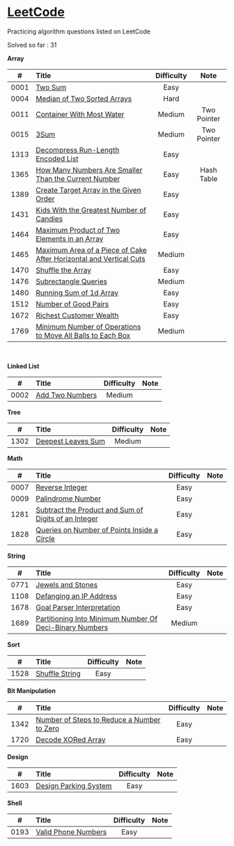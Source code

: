 # [LeetCode](https://leetcode.com/problemset/all/)

Practicing algorithm questions listed on LeetCode

Solved so far : 31	



**Array** 

|  #   | Title                                                        | Difficulty |    Note     |
| :--: | :----------------------------------------------------------- | :--------: | :---------: |
| 0001 | [Two Sum](https://github.com/harshil1903/leetcode/tree/main/Array/Ex_0001) |    Easy    |             |
| 0004 | [Median of Two Sorted Arrays](https://github.com/harshil1903/leetcode/tree/main/Array/Ex_0004) |    Hard    |             |
| 0011 | [Container With Most Water](https://github.com/harshil1903/leetcode/tree/main/Array/Ex_0011) |   Medium   | Two Pointer |
| 0015 | [3Sum](https://github.com/harshil1903/leetcode/tree/main/Array/Ex_0015) |   Medium   | Two Pointer |
| 1313 | [Decompress Run-Length Encoded List](https://github.com/harshil1903/leetcode/tree/main/Array/Ex_1313) |    Easy    |             |
| 1365 | [How Many Numbers Are Smaller Than the Current Number](https://github.com/harshil1903/leetcode/tree/main/Array/Ex_1365) |    Easy    | Hash Table  |
| 1389 | [Create Target Array in the Given Order](https://github.com/harshil1903/leetcode/tree/main/Array/Ex_1389) |    Easy    |             |
| 1431 | [Kids With the Greatest Number of Candies](https://github.com/harshil1903/leetcode/tree/main/Array/Ex_1431) |    Easy    |             |
| 1464 | [Maximum Product of Two Elements in an Array](https://github.com/harshil1903/leetcode/tree/main/Array/Ex_1464) |    Easy    |             |
| 1465 | [Maximum Area of a Piece of Cake After Horizontal and Vertical Cuts](https://github.com/harshil1903/leetcode/tree/main/Array/Ex_1465) |   Medium   |             |
| 1470 | [Shuffle the Array](https://github.com/harshil1903/leetcode/tree/main/Array/Ex_1470) |    Easy    |             |
| 1476 | [Subrectangle Queries](https://github.com/harshil1903/leetcode/tree/main/Array/Ex_1476) |   Medium   |             |
| 1480 | [Running Sum of 1d Array](https://github.com/harshil1903/leetcode/tree/main/Array/Ex_1480) |    Easy    |             |
| 1512 | [Number of Good Pairs](https://github.com/harshil1903/leetcode/tree/main/Array/Ex_1512) |    Easy    |             |
| 1672 | [Richest Customer Wealth](https://github.com/harshil1903/leetcode/tree/main/Array/Ex_1672) |    Easy    |             |
| 1769 | [Minimum Number of Operations to Move All Balls to Each Box](https://github.com/harshil1903/leetcode/tree/main/Array/Ex_1769) |   Medium   |             |

​	

**Linked List**

|  #   | Title                                                        | Difficulty | Note |
| :--: | :----------------------------------------------------------- | :--------: | :--: |
| 0002 | [Add Two Numbers](https://github.com/harshil1903/leetcode/tree/main/Linked%20List/Ex_0002) |   Medium   |      |



**Tree**

|  #   | Title                                                        | Difficulty | Note |
| :--: | :----------------------------------------------------------- | :--------: | :--: |
| 1302 | [Deepest Leaves Sum](https://github.com/harshil1903/leetcode/tree/main/Tree/Ex_1302) |   Medium   |      |



**Math**

|  #   | Title                                                        | Difficulty | Note |
| :--: | :----------------------------------------------------------- | :--------: | :--: |
| 0007 | [Reverse Integer](https://github.com/harshil1903/leetcode/tree/main/Math/Ex_0007) |    Easy    |      |
| 0009 | [Palindrome Number](https://github.com/harshil1903/leetcode/tree/main/Math/Ex_0009) |    Easy    |      |
| 1281 | [Subtract the Product and Sum of Digits of an Integer](https://github.com/harshil1903/leetcode/tree/main/Math/Ex_1281) |    Easy    |      |
| 1828 | [Queries on Number of Points Inside a Circle](https://github.com/harshil1903/leetcode/tree/main/Math/Ex_1828) |    Easy    |      |



**String**

|  #   | Title                                                        | Difficulty | Note |
| :--: | :----------------------------------------------------------- | :--------: | :--: |
| 0771 | [Jewels and Stones](https://github.com/harshil1903/leetcode/tree/main/String/Ex_0771) |    Easy    |      |
| 1108 | [Defanging an IP Address](https://github.com/harshil1903/leetcode/tree/main/String/Ex_1108) |    Easy    |      |
| 1678 | [Goal Parser Interpretation](https://github.com/harshil1903/leetcode/tree/main/String/Ex_1678) |    Easy    |      |
| 1689 | [Partitioning Into Minimum Number Of Deci-Binary Numbers](https://github.com/harshil1903/leetcode/tree/main/String/Ex_1689) |   Medium   |      |



**Sort**

|  #   | Title                                                        | Difficulty | Note |
| :--: | :----------------------------------------------------------- | :--------: | :--: |
| 1528 | [Shuffle String](https://github.com/harshil1903/leetcode/tree/main/Sort/Ex_1528) |    Easy    |      |



**Bit Manipulation**



|  #   | Title                                                        | Difficulty | Note |
| :--: | :----------------------------------------------------------- | :--------: | :--: |
| 1342 | [Number of Steps to Reduce a Number to Zero](https://github.com/harshil1903/leetcode/tree/main/Bit%20Manipulation/Ex_1342) |    Easy    |      |
| 1720 | [Decode XORed Array](https://github.com/harshil1903/leetcode/tree/main/Bit%20Manipulation/Ex_1720) |    Easy    |      |

**Design**

|  #   | Title                                                        | Difficulty | Note |
| :--: | :----------------------------------------------------------- | :--------: | :--: |
| 1603 | [Design Parking System](https://github.com/harshil1903/leetcode/tree/main/Design/Ex_1603) |    Easy    |      |



**Shell**

|  #   | Title                                                        | Difficulty | Note |
| :--: | :----------------------------------------------------------- | :--------: | :--: |
| 0193 | [Valid Phone Numbers](https://github.com/harshil1903/leetcode/tree/main/Shell/Ex_0193) |   Easy   |      |



